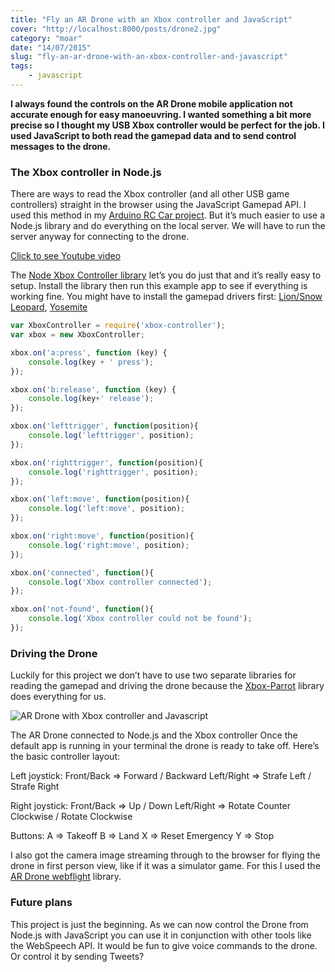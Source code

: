```yaml
---
title: "Fly an AR Drone with an Xbox controller and JavaScript"
cover: "http://localhost:8000/posts/drone2.jpg"
category: "moar"
date: "14/07/2015"
slug: "fly-an-ar-drone-with-an-xbox-controller-and-javascript"
tags:
    - javascript
---
```


**I always found the controls on the AR Drone mobile application not accurate enough for easy manoeuvring. I wanted something a bit more precise so I thought my USB Xbox controller would be perfect for the job. I used JavaScript to both read the gamepad data and to send control messages to the drone.**

### The Xbox controller in Node.js

There are ways to read the Xbox controller (and all other USB game controllers) straight in the browser using the JavaScript Gamepad API. I used this method in my [Arduino RC Car project](http://www.webondevices.com/arduino-nodejs-rc-car-driven-with-html5-gamepad-api/). But it’s much easier to use a Node.js library and do everything on the local server. We will have to run the server anyway for connecting to the drone.

<a class="youtube-video" href="https://www.youtube.com/embed/JXVaFTHzxlM" target="_blank">Click to see Youtube video</a>

The [Node Xbox Controller library](https://github.com/andrew/node-xbox-controller) let’s you do just that and it’s really easy to setup. Install the library then run this example app to see if everything is working fine. You might have to install the gamepad drivers first: [Lion/Snow Leopard](http://tattiebogle.net/index.php/ProjectRoot/Xbox360Controller/OsxDriver), [Yosemite](https://github.com/d235j/360Controller/releases)

``` javascript
var XboxController = require('xbox-controller');
var xbox = new XboxController;

xbox.on('a:press', function (key) {
    console.log(key + ' press');
});

xbox.on('b:release', function (key) {
    console.log(key+' release');
});

xbox.on('lefttrigger', function(position){
    console.log('lefttrigger', position);
});

xbox.on('righttrigger', function(position){
    console.log('righttrigger', position);
});

xbox.on('left:move', function(position){
    console.log('left:move', position);
});

xbox.on('right:move', function(position){
    console.log('right:move', position);
});

xbox.on('connected', function(){
    console.log('Xbox controller connected');
});

xbox.on('not-found', function(){
    console.log('Xbox controller could not be found');
});
```

### Driving the Drone

Luckily for this project we don’t have to use two separate libraries for reading the gamepad and driving the drone because the [Xbox-Parrot](https://github.com/glasseyes42/xbox-parrot) library does everything for us.

![AR Drone with Xbox controller and Javascript](http://localhost:8000/posts/george.jpg)

The AR Drone connected to Node.js and the Xbox controller
Once the default app is running in your terminal the drone is ready to take off. Here’s the basic controller layout:

Left joystick:
Front/Back => Forward / Backward
Left/Right => Strafe Left / Strafe Right

Right joystick:
Front/Back => Up / Down
Left/Right => Rotate Counter Clockwise / Rotate Clockwise

Buttons:
A => Takeoff
B => Land
X => Reset Emergency
Y => Stop

I also got the camera image streaming through to the browser for flying the drone in first person view, like if it was a simulator game. For this I used the [AR Drone webflight](https://github.com/eschnou/ardrone-webflight) library.

### Future plans

This project is just the beginning. As we can now control the Drone from Node.js with JavaScript you can use it in conjunction with other tools like the WebSpeech API. It would be fun to give voice commands to the drone. Or control it by sending Tweets?
